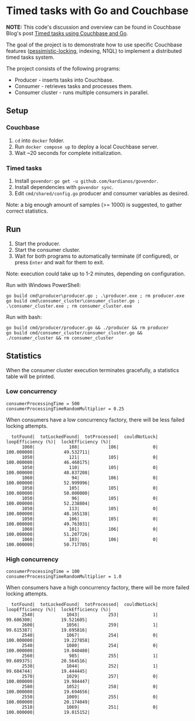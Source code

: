 # Timed tasks with Go and Couchbase

**NOTE:** This code's discussion and overview can be found in Couchbase Blog's post [Timed tasks using Couchbase and Go](https://blog.couchbase.com/timed-tasks-using-couchbase-go/).

The goal of the project is to demonstrate how to use specific Couchbase features 
([pessimistic-locking](https://blog.couchbase.com/optimistic-or-pessimistic-locking-which-one-should-you-pick/), indexing, N1QL)
to implement a distributed timed tasks system.

The project consists of the following programs:

* Producer - inserts tasks into Couchbase.
* Consumer - retrieves tasks and processes them.
* Consumer cluster - runs multiple consumers in parallel. 

## Setup

### Couchbase

1. `cd` into `docker` folder.
2. Run `docker compose up` to deploy a local Couchbase server.
3. Wait ~20 seconds for complete initialization.

### Timed tasks

1. Install `govendor`: `go get -u github.com/kardianos/govendor`.
2. Install dependencies with `govendor sync`.
3. Edit `cmd/shared/config.go` producer and consumer variables as desired.

Note: a big enough amount of samples (>= 1000) is suggested, to gather correct statistics.

## Run

1. Start the producer.
2. Start the consumer cluster.
3. Wait for both programs to automatically terminate (if configured), or press `Enter` and wait for them to exit.

Note: execution could take up to 1-2 minutes, depending on configuration. 

Run with Windows PowerShell:
```
go build cmd\producer\producer.go ; .\producer.exe ; rm producer.exe
go build cmd\consumer_cluster\consumer_cluster.go ; .\consumer_cluster.exe ; rm consumer_cluster.exe
```

Run with bash:
```
go build cmd/producer/producer.go && ./producer && rm producer
go build cmd/consumer_cluster/consumer_cluster.go && ./consumer_cluster && rm consumer_cluster
```

## Statistics

When the consumer cluster execution terminates gracefully, a statistics table will be printed.

### Low concurrency

```
consumerProcessingTime = 500
consumerProcessingTimeRandomMultiplier = 0.25
```

When consumers have a low concurrency factory, there will be less failed locking attempts.

```
  totFound|  totLockedFound|  totProcessed|  couldNotLock|  loopEfficiency (%)|  lockEfficiency (%)|
      1060|             108|           106|             0|          100.000000|           49.532711|
      1050|             121|           105|             0|          100.000000|           46.460175|
      1050|             110|           105|             0|          100.000000|           48.837208|
      1060|              94|           106|             0|          100.000000|           52.999996|
      1050|             105|           105|             0|          100.000000|           50.000000|
      1050|              96|           105|             0|          100.000000|           52.238804|
      1050|             113|           105|             0|          100.000000|           48.165138|
      1050|             106|           105|             0|          100.000000|           49.763031|
      1060|             101|           106|             0|          100.000000|           51.207726|
      1060|             103|           106|             0|          100.000000|           50.717705|
```

### High concurrency

```
consumerProcessingTime = 100
consumerProcessingTimeRandomMultiplier = 1.0
```

When consumers have a high concurrency factory, there will be more failed locking attempts.

```
  totFound|  totLockedFound|  totProcessed|  couldNotLock|  loopEfficiency (%)|  lockEfficiency (%)|
      2540|            1043|           253|             1|           99.606300|           19.521605|
      2600|            1056|           259|             1|           99.615387|           19.695816|
      2540|            1067|           254|             0|          100.000000|           19.227858|
      2540|            1080|           254|             0|          100.000000|           19.040480|
      2560|             985|           255|             1|           99.609375|           20.564516|
      2530|            1044|           252|             1|           99.604744|           19.444445|
      2570|            1029|           257|             0|          100.000000|           19.984447|
      2580|            1052|           258|             0|          100.000000|           19.694656|
      2550|            1009|           255|             0|          100.000000|           20.174049|
      2510|            1069|           251|             0|          100.000000|           19.015152|
```

